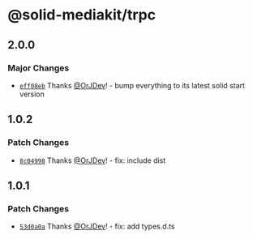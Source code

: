 # @solid-mediakit/trpc

## 2.0.0

### Major Changes

- [`eff08eb`](https://github.com/solidjs-community/mediakit/commit/eff08eb6638a5eea2b3033c0b374cec00bf8cb5a) Thanks [@OrJDev](https://github.com/OrJDev)! - bump everything to its latest solid start version

## 1.0.2

### Patch Changes

- [`8c04998`](https://github.com/solidjs-community/mediakit/commit/8c049988dd231c9af1d7575f9865a5f3590bda35) Thanks [@OrJDev](https://github.com/OrJDev)! - fix: include dist

## 1.0.1

### Patch Changes

- [`53d0a0a`](https://github.com/solidjs-community/mediakit/commit/53d0a0ad49749329bed0e51eb0244ed85ec7a02b) Thanks [@OrJDev](https://github.com/OrJDev)! - fix: add types.d.ts
